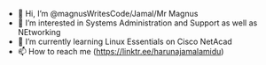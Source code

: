 - 👋 Hi, I’m @magnusWritesCode/Jamal/Mr Magnus
- 👀 I’m interested in Systems Administration and Support as well as NEtworking 
- 🌱 I’m currently learning Linux Essentials on Cisco NetAcad
- 📫 How to reach me (https://linktr.ee/harunajamalamidu)

<!---
magnusWritesCode/magnusWritesCode is a ✨ special ✨ repository because its `README.md` (this file) appears on your GitHub profile.
You can click the Preview link to take a look at your changes.
--->
